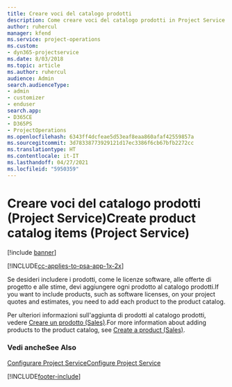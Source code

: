 ```yaml
---
title: Creare voci del catalogo prodotti
description: Come creare voci del catalogo prodotti in Project Service
author: ruhercul
manager: kfend
ms.service: project-operations
ms.custom:
- dyn365-projectservice
ms.date: 8/03/2018
ms.topic: article
ms.author: ruhercul
audience: Admin
search.audienceType:
- admin
- customizer
- enduser
search.app:
- D365CE
- D365PS
- ProjectOperations
ms.openlocfilehash: 6343ff4dcfeae5d53eaf8eaa860afaf42559857a
ms.sourcegitcommit: 3d78338773929121d17ec3386f6cb67bfb2272cc
ms.translationtype: HT
ms.contentlocale: it-IT
ms.lasthandoff: 04/27/2021
ms.locfileid: "5950359"
---
```

# <a name="create-product-catalog-items-project-service"></a><span data-ttu-id="05f52-103">Creare voci del catalogo prodotti (Project Service)</span><span class="sxs-lookup"><span data-stu-id="05f52-103">Create product catalog items (Project Service)</span></span>

[!include [banner](../includes/psa-now-project-operations.md)]

[!INCLUDE[cc-applies-to-psa-app-1x-2x](../includes/cc-applies-to-psa-app-1x-2x.md)]

<span data-ttu-id="05f52-104">Se desideri includere i prodotti, come le licenze software, alle offerte di progetto e alle stime, devi aggiungere ogni prodotto al catalogo prodotti.</span><span class="sxs-lookup"><span data-stu-id="05f52-104">If you want to include products, such as software licenses, on your project quotes and estimates, you need to add each product to the product catalog.</span></span>  
  
 <span data-ttu-id="05f52-105">Per ulteriori informazioni sull'aggiunta di prodotti al catalogo prodotti, vedere [Creare un prodotto (Sales)](/dynamics365/sales-enterprise/create-product-sales).</span><span class="sxs-lookup"><span data-stu-id="05f52-105">For more information about adding products to the product catalog, see [Create a product (Sales)](/dynamics365/sales-enterprise/create-product-sales).</span></span>  
  
### <a name="see-also"></a><span data-ttu-id="05f52-106">Vedi anche</span><span class="sxs-lookup"><span data-stu-id="05f52-106">See Also</span></span>  
 [<span data-ttu-id="05f52-107">Configurare Project Service</span><span class="sxs-lookup"><span data-stu-id="05f52-107">Configure Project Service</span></span>](../psa/configure.md)


[!INCLUDE[footer-include](../includes/footer-banner.md)]